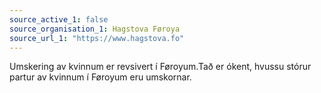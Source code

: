 ```yaml
---
source_active_1: false
source_organisation_1: Hagstova Føroya
source_url_1: "https://www.hagstova.fo"
---
```

Umskering av kvinnum er revsivert í Føroyum.Tað er ókent, hvussu stórur partur av kvinnum í Føroyum eru umskornar.

